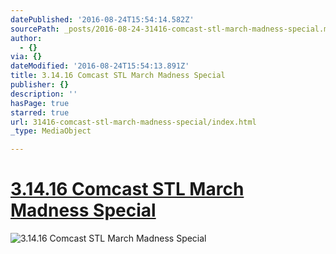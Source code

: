 ```yaml
---
datePublished: '2016-08-24T15:54:14.582Z'
sourcePath: _posts/2016-08-24-31416-comcast-stl-march-madness-special.md
author:
  - {}
via: {}
dateModified: '2016-08-24T15:54:13.891Z'
title: 3.14.16 Comcast STL March Madness Special
publisher: {}
description: ''
hasPage: true
starred: true
url: 31416-comcast-stl-march-madness-special/index.html
_type: MediaObject

---
```

# [3.14.16 Comcast STL March Madness Special][0]
![3.14.16 Comcast STL March Madness Special](https://the-grid-user-content.s3-us-west-2.amazonaws.com/08a7e3d3-1f1a-41f4-a228-13ea734f241e.jpg)

[0]: https://youtu.be/vPY-4tqj9RA "3.14.16"